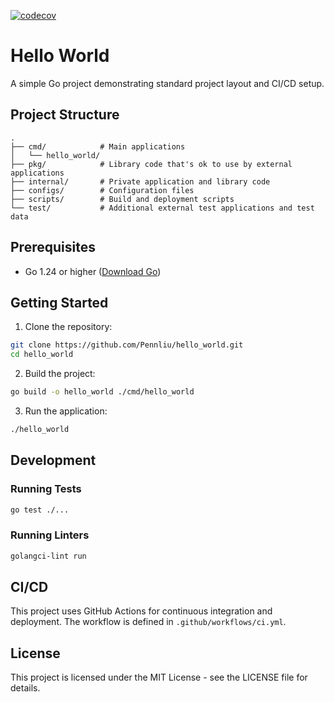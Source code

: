 [![codecov](https://codecov.io/gh/Pennliu/hello_world/branch/main/graph/badge.svg)](https://codecov.io/gh/Pennliu/hello_world)

# Hello World

A simple Go project demonstrating standard project layout and CI/CD setup.

## Project Structure

```
.
├── cmd/            # Main applications
│   └── hello_world/
├── pkg/            # Library code that's ok to use by external applications
├── internal/       # Private application and library code
├── configs/        # Configuration files
├── scripts/        # Build and deployment scripts
└── test/           # Additional external test applications and test data
```

## Prerequisites

- Go 1.24 or higher ([Download Go](https://go.dev/dl/))

## Getting Started

1. Clone the repository:
```bash
git clone https://github.com/Pennliu/hello_world.git
cd hello_world
```

2. Build the project:
```bash
go build -o hello_world ./cmd/hello_world
```

3. Run the application:
```bash
./hello_world
```

## Development

### Running Tests
```bash
go test ./...
```

### Running Linters
```bash
golangci-lint run
```

## CI/CD

This project uses GitHub Actions for continuous integration and deployment. The workflow is defined in `.github/workflows/ci.yml`.

## License

This project is licensed under the MIT License - see the LICENSE file for details.